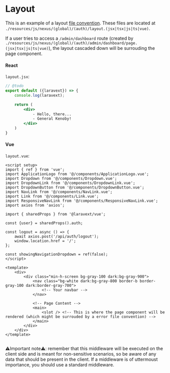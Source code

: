 # Layout

This is an example of a layout [file convention](/concepts/file-conventions.md). These files are located at `./resources/js/nexus/(global)/(auth)/layout.(jsx|tsx|js|ts|vue)`.


If a user tries to access a `/admin/dashboard` route (created by `./resources/js/nexus/(global)/(auth)/admin/dashboard/page.(jsx|tsx|js|ts|vue)`), the layout cascaded down will be surrouding the page component.

<!-- tabs:start -->

#### **React**

`layout.jsx`:

```jsx
// @todo
export default ({laravext}) => {
    console.log(laravext);

    return (
        <div>
            - Hello, there...
            - General Kenoby!
        </div>
    )
}
```

#### **Vue**

`layout.vue`:

```vue
<script setup>
import { ref } from 'vue';
import ApplicationLogo from '@/components/ApplicationLogo.vue';
import Dropdown from '@/components/Dropdown.vue';
import DropdownLink from '@/components/DropdownLink.vue';
import DropdownButton from '@/components/DropdownButton.vue';
import NavLink from '@/components/NavLink.vue';
import Link from '@/components/Link.vue';
import ResponsiveNavLink from '@/components/ResponsiveNavLink.vue';
import axios from 'axios';

import { sharedProps } from '@laravext/vue';

const {user} = sharedProps().auth;

const logout = async () => {
    await axios.post('/api/auth/logout');
    window.location.href = '/';
};

const showingNavigationDropdown = ref(false);
</script>

<template>
    <div>
        <div class="min-h-screen bg-gray-100 dark:bg-gray-900">
            <nav class="bg-white dark:bg-gray-800 border-b border-gray-100 dark:border-gray-700">
                <!-- Your navbar -->
            </nav>

            <!-- Page Content -->
            <main>
                <slot /> <!-- This is where the page component will be rendered (which might be surrouded by a error file convention) -->
            </main>
        </div>
    </div>
</template>


```

<!-- tabs:end -->

⚠️Important note⚠️: remember that this middleware will be executed on the client side and is meant for non-sensitive scenarios, so be aware of any data that should be present in the client. If a middleware is of uttermoust importance, you should use a standard middleware.